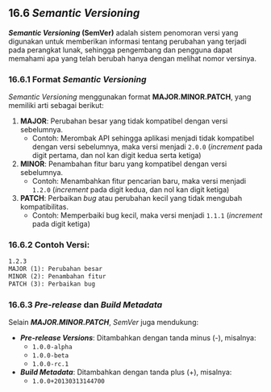 ## 16.6 *Semantic Versioning*

***Semantic Versioning* (SemVer)** adalah sistem penomoran versi yang digunakan untuk memberikan informasi tentang perubahan yang terjadi pada perangkat lunak, sehingga pengembang dan pengguna dapat memahami apa yang telah berubah hanya dengan melihat nomor versinya.

### 16.6.1 Format *Semantic Versioning*

*Semantic Versioning* menggunakan format **MAJOR.MINOR.PATCH**, yang memiliki arti sebagai berikut:

1. **MAJOR**: Perubahan besar yang tidak kompatibel dengan versi sebelumnya.
    - Contoh: Merombak API sehingga aplikasi menjadi tidak kompatibel dengan versi sebelumnya, maka versi menjadi `2.0.0` (*increment* pada digit pertama, dan nol kan digit kedua serta ketiga)
2. **MINOR**: Penambahan fitur baru yang kompatibel dengan versi sebelumnya.
    - Contoh: Menambahkan fitur pencarian baru, maka versi menjadi `1.2.0` (*increment* pada digit kedua, dan nol kan digit ketiga)
3. **PATCH**: Perbaikan *bug* atau perubahan kecil yang tidak mengubah kompatibilitas.
    - Contoh: Memperbaiki bug kecil, maka versi menjadi `1.1.1` (*increment* pada digit ketiga)

### 16.6.2 Contoh Versi:

```markdown
1.2.3
MAJOR (1): Perubahan besar
MINOR (2): Penambahan fitur
PATCH (3): Perbaikan bug

```

### 16.6.3 *Pre-release* dan *Build Metadata*

Selain ***MAJOR.MINOR.PATCH***, *SemVer* juga mendukung:

- ***Pre-release Versions***: Ditambahkan dengan tanda minus (-), misalnya:
    - `1.0.0-alpha`
    - `1.0.0-beta`
    - `1.0.0-rc.1`
- ***Build Metadata***: Ditambahkan dengan tanda plus (+), misalnya:
    - `1.0.0+20130313144700`
